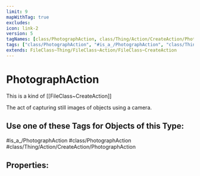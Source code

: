 ```yaml
---
limit: 9
mapWithTag: true
excludes:
icon: link-2
version: 5
tagNames: [class/PhotographAction, class/Thing/Action/CreateAction/PhotographAction, is_a_/PhotographAction, schema-org/PhotographAction]
tags: ["class/PhotographAction", "#is_a_/PhotographAction", "class/Thing/Action/CreateAction/PhotographAction"]
extends: FileClass~Thing/FileClass~Action/FileClass~CreateAction
---
```


# PhotographAction
This is a kind of [[FileClass~CreateAction]]

The act of capturing still images of objects using a camera.


## Use one of these Tags for Objects of this Type:

#is_a_/PhotographAction
#class/PhotographAction
#class/Thing/Action/CreateAction/PhotographAction

## Properties:


